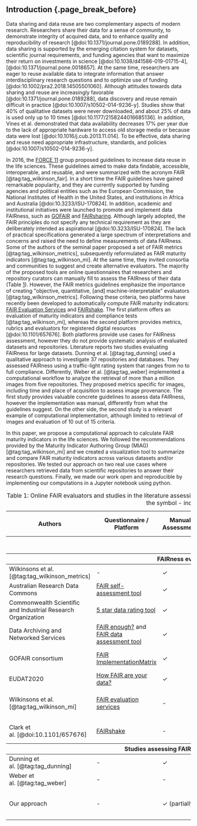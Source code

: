 ## Introduction {.page_break_before}


<!--DATA SHARING AND REUSE-->
Data sharing and data reuse are two complementary aspects of modern research.
Researchers share their data
for a sense of community,
to demonstrate integrity of acquired data,
and to enhance quality and reproducibility of research [@doi:10.1371/journal.pone.0189288].
In addition, data sharing is supported by
the emerging citation system for datasets,
scientific journal requirements,
and funding agencies that want to maximize their return on investments in science [@doi:10.1038/d41586-019-01715-4], [@doi:10.1371/journal.pone.0018657].
At the same time, researchers are eager to reuse available data
to integrate information that answer interdisciplinary research questions
and to optimize use of funding [@doi:10.1002/pra2.2018.14505501060].
Although attitudes towards data sharing and reuse are increasingly favorable [@doi:10.1371/journal.pone.0189288], data discovery and reuse remain difficult in practice [@doi:10.1007/s10502-014-9236-y].
Studies show that 40%  of  qualitative  datasets  were  never downloaded, and about 25% of data is used only up to 10 times [@doi:10.1177/2158244016685136].
In addition, Vines et al. demonstrated that data availability decreases 17% per year due to the lack of appropriate hardware to access old storage media or because data were lost [@doi:10.1016/j.cub.2013.11.014].
To be effective, data sharing and reuse need appropriate infrastructure, standards, and policies [@doi:10.1007/s10502-014-9236-y].

In 2016, the [FORCE 11](https://www.force11.org/) group proposed guidelines to increase data reuse in the life sciences.
These guidelines aimed to make data findable, accessible, interoperable, and reusable, and were summarized with the acronym FAIR [@tag:tag_wilkinson_fair].
In a short time the FAIR guidelines have gained remarkable popularity, and  they are currently supported by funding agencies and political entities such as the European Commission, the National Institutes of Health in the United States, and institutions in Africa and Australia [@doi:10.3233/ISU-170824].
In addition, academic and institutional initiatives were launched to promote and implement data FAIRness, such as [GOFAIR](https://www.go-fair.org/) and [FAIRsharing](https://fairsharing.org/).
Although largely adopted, the FAIR principles do not specify any technical requirement as they are deliberately intended as aspirational [@doi:10.3233/ISU-170824].
The lack of practical specifications generated a large spectrum of interpretations and concerns and raised the need to define measurements of data FAIRness.
Some of the authors of the seminal paper proposed a set of FAIR metrics [@tag:tag_wilkinson_metrics], subsequently reformulated as FAIR maturity indicators [@tag:tag_wilkinson_mi].
At the same time, they invited consortia and communities to suggest and create alternative evaluators.
The majority of the proposed tools are online questionnaires that researchers and repository curators can manually fill to assess the FAIRness of their data (Table <a href="#literature">1</a>).
However, the FAIR metrics guidelines emphasize the importance of creating "objective, quantitative, [and] machine-interpretable" evaluators [@tag:tag_wilkinson_metrics].
Following these criteria, two platforms have recently been developed to automatically compute FAIR maturity indicators: [FAIR Evaluation Services](https://fairsharing.github.io/FAIR-Evaluator-FrontEnd/#!/) and [FAIRshake](https://fairshake.cloud/).
The first platform offers an evaluation of maturity indicators and compliance tests [@tag:tag_wilkinson_mi], whereas the second platform provides metrics, rubrics and evaluators for registered digital resources [@doi:10.1101/657676].
Both platforms provide use cases for FAIRness assessment, however they do not provide systematic analysis of evaluated datasets and repositories.
Literature reports two studies evaluating FAIRness for large datasets.
Dunning et al. [@tag:tag_dunning] used a qualitative approach to investigate 37 repositories and databases.
They assessed FAIRness using a traffic-light rating system that ranges from no to full compliance.
Differently, Weber et al. [@tag:tag_weber] implemented a computational workflow to analyze the retrieval of more than a million images from five repositories.
They proposed metrics specific for images, including time and place of acquisition to assess image provenance.
The first study provides valuable concrete guidelines to assess data FAIRness, however the implementation was manual, differently from what the guidelines suggest.
On the other side, the second study is a relevant example of computational implementation, although limited to retrieval of images and evaluation of 10 out of 15 criteria. 

In this paper, we propose a computational approach to calculate FAIR maturity indicators in the life sciences.
We followed the recommendations provided by the Maturity Indicator Authoring Group (MIAG) [@tag:tag_wilkinson_mi] and we created a visualization tool to summarize and compare FAIR maturity indicators across various datasets and/or repositories.
We tested our approach on two real use cases where researchers retrieved data from scientific repositories to answer their research questions.
Finally, we made our work open and reproducible by implementing our computations in a Jupyter notebook using python.



<!-- Table1: FAIR principle evaluators-->
<a name="literature"></a>
<table style="width:100%;">
<caption>
<span>Table 1:</span>
Online FAIR evaluators and studies in the literature assessing FAIRness of data repositories (the symbol &#10003; indicates "yes", the symbol - indicates "no").
</caption>

<colgroup>
<col style="width: 13%" /> <!-- authors -->
<col style="width: 15%" /> <!-- tool -->
<col style="width: 10%" /> <!-- manual -->
<col style="width: 11%" /> <!-- automatic - code / language -->
<col style="width: 11%" /> <!-- automatic - metadata format -->
<col style="width: 11%" /> <!-- automatic - protocol  -->
<col style="width: 10%" /> <!-- repository -->
</colgroup>

<thead>
<tr class="header">
<th colspan="1">Authors</th>
<th colspan="1">Questionnaire / Platform</th>
<th colspan="1">Manual Assessment</th>
<th colspan="3">Automatic Assessment</th>
<th colspan="1">Data / Code Repository</th>
</tr>
</thead>

<tbody>
<tr class="odd">
<td></td>
<td></td>
<td></td>
<td>Code / Language</td>
<td>Metadata Format</td>
<td>Protocol / Library</td>
<td></td>
</tr>

<thead>
<tr class="header">
<th colspan="7">FAIRness evaluators</th>
</tr>
</thead>

<!-- Wilkinsons - metrics -->
<tr class="even">
<td>Wilkinsons et al. [@tag:tag_wilkinson_metrics]</td>
<td>-</td>
<td>&#10003;</td>
<td>-</td>
<td>-</td>
<td>-</td>
<td><a href="https://github.com/FAIRMetrics/Metrics/tree/master/MaturityIndicators/Gen1">GitHub</a></td>
</tr>

<!-- Australian Research Data Commons -->
<tr class="odd">
<td>Australian Research Data Commons</td>
<td><a href="https://www.ands-nectar-rds.org.au/fair-tool">FAIR self-assessment tool</a></td>
<td>&#10003;</td>
<td>-</td>
<td>-</td>
<td>-</td>
<td>-</td>
</tr>

<!-- Commonwealth Scientific and Industrial Research Organization -->
<tr class="even">
<td>Commonwealth Scientific and Industrial Research Organization</td>
<td><a href="http://oznome.csiro.au/5star/">5 star data rating tool</a></td>
<td>&#10003;</td>
<td>-</td>
<td>-</td>
<td>-</td>
<td>-</td>
</tr>

<!-- Data Archiving and Networked Services -->
<tr class="even">
<td>Data Archiving and Networked Services</td>
<td><a href="https://docs.google.com/forms/d/e/1FAIpQLSf7t1Z9IOBoj5GgWqik8KnhtH3B819Ch6lD5KuAz7yn0I0Opw/viewform">FAIR enough?</a> and <a href="https://www.surveymonkey.com/r/fairdat">FAIR data assessment tool</a></td>
<td>&#10003;</td>
<td>-</td>
<td>-</td>
<td>-</td>
<td>-</td>
</tr>

<!-- GOFAIR consortium -->
<tr class="odd">
<td>GOFAIR consortium</td>
<td><a href="https://docs.google.com/forms/d/1Oug6GowuG1jNZNsjklXOeEvPbUrhyuS_F-d185SOy6A/">FAIR ImplementationMatrix</a></td>
<td>&#10003;</td>
<td>-</td>
<td>-</td>
<td>-</td>
<td><a href="https://osf.io/n7uwp/">Open Science Framework</a></td>
</tr>

<!-- EUDAT  -->
<tr class="odd">
<td>EUDAT2020</td>
<td><a href="https://www.edugroepen.nl/sites/RDM_platform/Shared%20Documents/Bij%20de%20WG%20Onderzoeksondersteuning%20en%20advies/How-FAIR-are-your-data.pdf">How FAIR are your data?</a>
<td>&#10003;</td>
<td>-</td>
<td>-</td>
<td>-</td>
<td><a href="https://www.doi.org/10.5281/zenodo.1065990">Zenodo</a></td>
</tr>


<!-- Wilkinsons - MI -->
<tr class="even">
<td>Wilkinsons et al. [@tag:tag_wilkinson_mi]</td>
<td><a href="https://fairsharing.github.io/FAIR-Evaluator-FrontEnd/#!/">FAIR evaluation services</a></td>
<td>-</td>
<td>Ruby on Rails</td>
<td>JSON, Microformat, JSSON-LD, RDFa</td>
<td>nanopublications</td>
<td><a href="https://github.com/FAIRMetrics/Metrics/tree/master/MaturityIndicators/Gen2">GitHub</a></td>
</tr>

<!-- Clark -->
<tr class="odd">
<td>Clark et al. [@doi:10.1101/657676]</td>
<td><a href="https://fairshake.cloud/">FAIRshake</a></td>
<td>-</td>
<td>Django and python</td>
<td>RDF</td>
<td>Extruct</td>
<td><a href="https://github.com/MaayanLab/FAIRshake">GitHub</a></td>
</tr>


<thead>
<tr class="header">
<th colspan="7">Studies assessing FAIRness of repositories</th>
</tr>
</thead>

<!-- Dunning -->
<tr class="even">
<td>Dunning et al. [@tag:tag_dunning] </td>
<td>-</td>
<td>&#10003;</td>
<td>-</td>
<td>-</td>
<td>-</td>
<td><a href="https://data.4tu.nl/repository/uuid:5146dd06-98e4-426c-9ae5-dc8fa65c549f">Institutional repository</a></td>
</tr>

<!-- Weber -->
<tr class="odd">
<td>Weber et al. [@tag:tag_weber] </td>
<td>-</td>
<td>-</td>
<td>python</td>
<td>DataCite</td>
<td>OAI-PMH</td>

<td><a href="https://gitlab.lrz.de/ubiquando/ubiquando">GitLab</a></td>
</tr>


<!-- Our approach -->
<tr class="odd">
<td>Our approach</td>
<td>-</td>
<td>&#10003; (partially)</td>
<td>Jupyter notebook with python</td>
<td>XML, JSON</td>
<td>request</td>

<td>GitHub</td>
</tr>

</tbody>
</table>
